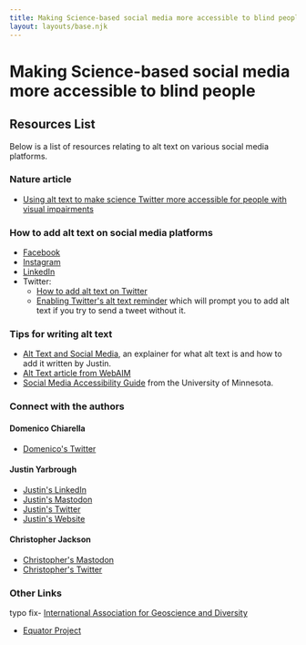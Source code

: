```yaml
---
title: Making Science-based social media more accessible to blind people - Resources List
layout: layouts/base.njk
---
```

# Making Science-based social media more accessible to blind people

## Resources List

Below is a list of resources relating to alt text on various social media platforms.

### Nature article

- [Using alt text to make science Twitter more accessible for people with visual impairments](https://www.nature.com/articles/s41467-020-19640-w)

### How to add alt text on social media platforms

- [Facebook](https://www.facebook.com/help/214124458607871)
- [Instagram](https://help.instagram.com/503708446705527)
- [LinkedIn](https://www.linkedin.com/help/linkedin/answer/109799/adding-alternative-text-to-images-for-accessibility?lang=en)
- Twitter:
    - [How to add alt text on Twitter](https://help.twitter.com/en/using-twitter/picture-descriptions)
    - [Enabling Twitter's alt text reminder](https://help.twitter.com/en/using-twitter/set-image-description-reminder) which will prompt you to add alt text if you try to send a tweet without it.

### Tips for writing alt text

- [Alt Text and Social Media](/alt-text), an explainer for what alt text is and how to add it written by Justin.
- [Alt Text article from WebAIM](https://webaim.org/techniques/alttext/)
- [Social Media Accessibility Guide](https://accessibility.umn.edu/what-you-can-do/create-accessible-content/social-media) from the University of Minnesota.

### Connect with the authors

#### Domenico Chiarella

- [Domenico's Twitter](https://twitter.com/nocode_dc)

#### Justin Yarbrough

- [Justin's LinkedIn](https://www.linkedin.com/in/justin-yarbrough-639770234/)
- [Justin's Mastodon](https://disabled.social/@jyarbrough)
- [Justin's Twitter](https://twitter.com/fatelvis04)
- [Justin's Website](/index.html)

#### Christopher Jackson

- [Christopher's Mastodon](https://mastodon.social/@seis_matters)
- [Christopher's Twitter](https://twitter.com/seis_matters)

### Other Links

typo fix- [International Association for Geoscience and Diversity](https://theiagd.org/)
- [Equator Project](https://equatorresearchgroup.wordpress.com/)